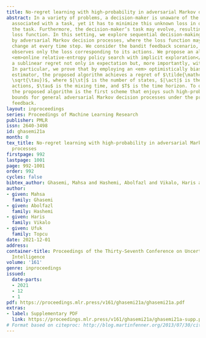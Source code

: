 ```yaml
---
title: No-regret learning with high-probability in adversarial Markov decision processes
abstract: In a variety of problems, a decision-maker is unaware of the loss function
  associated with a task, yet it has to minimize this unknown loss in order to accomplish
  the task. Furthermore, the decision-maker’s task may evolve, resulting in a varying
  loss function. In this setting, we explore sequential decision-making problems modeled
  by adversarial Markov decision processes, where the loss function may arbitrarily
  change at every time step. We consider the bandit feedback scenario, where the agent
  observes only the loss corresponding to its actions. We propose an algorithm, called
  <em>online relative-entropy policy search with implicit exploration</em>, that achieves
  a sublinear regret not only in expectation but, more importantly, with high probability.
  In particular, we prove that by employing an <em> optimistically biased</em> loss
  estimator, the proposed algorithm achieves a regret of $\tilde{\mathcal{O}}((T|\act||\st|)^{\pp}
  \sqrt{\tau})$, where $|\st|$ is the number of states, $|\act|$ is the number of
  actions, $\tau$ is the mixing time, and $T$ is the time horizon. To our knowledge,
  the proposed algorithm is the first scheme that enjoys such high-probability regret
  bounds for general adversarial Markov decision processes under the presence of bandit
  feedback.
layout: inproceedings
series: Proceedings of Machine Learning Research
publisher: PMLR
issn: 2640-3498
id: ghasemi21a
month: 0
tex_title: No-regret learning with high-probability in adversarial Markov decision
  processes
firstpage: 992
lastpage: 1001
page: 992-1001
order: 992
cycles: false
bibtex_author: Ghasemi, Mahsa and Hashemi, Abolfazl and Vikalo, Haris and Topcu, Ufuk
author:
- given: Mahsa
  family: Ghasemi
- given: Abolfazl
  family: Hashemi
- given: Haris
  family: Vikalo
- given: Ufuk
  family: Topcu
date: 2021-12-01
address:
container-title: Proceedings of the Thirty-Seventh Conference on Uncertainty in Artificial
  Intelligence
volume: '161'
genre: inproceedings
issued:
  date-parts:
  - 2021
  - 12
  - 1
pdf: https://proceedings.mlr.press/v161/ghasemi21a/ghasemi21a.pdf
extras:
- label: Supplementary PDF
  link: https://proceedings.mlr.press/v161/ghasemi21a/ghasemi21a-supp.pdf
# Format based on citeproc: http://blog.martinfenner.org/2013/07/30/citeproc-yaml-for-bibliographies/
---
```

